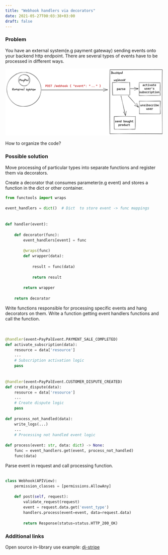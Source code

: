 ```yaml
---
title: "Webhook handlers via decorators"
date: 2021-05-27T00:03:38+03:00
draft: false
---
```


### Problem
You have an external system(e.g payment gateway) sending events onto your backend http endpoint.
There are several types of events have to be processed in different ways.

![Webhook image](static/webhook-handler/images/webhook_handlers/external_system.png)

How to organize the code?

### Possible solution
Move processing of particular types into separate functions and register them via decorators.


Create a decorator that consumes parameter(e.g event) and stores a function in the dict or other container.

```python
from functools import wraps

event_handlers = dict()  # Dict  to store event -> func mappings


def handler(event):

    def decorator(func):
        event_handlers[event] = func

        @wraps(func)
        def wrapper(data):

            result = func(data)

            return result

        return wrapper

    return decorator

```

Write functions responsible for processing specific events and hang decorators on them.
Write a function getting event handlers functions and call the function.

```python


@handler(event=PayPalEvent.PAYMENT_SALE_COMPLETED)
def activate_subscription(data):
    resource = data['resource']
    ...
    # Subscription activation logic
    pass


@handler(event=PayPalEvent.CUSTOMER_DISPUTE_CREATED)
def create_dispute(data):
    resource = data['resource']
    ...
    # Create dispute logic
    pass

def process_not_handled(data):
    write_logs(...)
    ...
    # Processing not handled event logic

def process(event: str, data: dict) -> None:
    func = event_handlers.get(event, process_not_handled)
    func(data)

```


Parse event in request and call processing function.

```python

class Webhook(APIView):
    permission_classes = [permissions.AllowAny]

    def post(self, request):
        validate_request(request)
        event = request.data.get('event_type')
        handlers.process(event=event, data=request.data)

        return Response(status=status.HTTP_200_OK)
```

### Additional links
Open source in-library use example: [dj-stripe](https://github.com/dj-stripe/dj-stripe/blob/master/djstripe/event_handlers.py)

